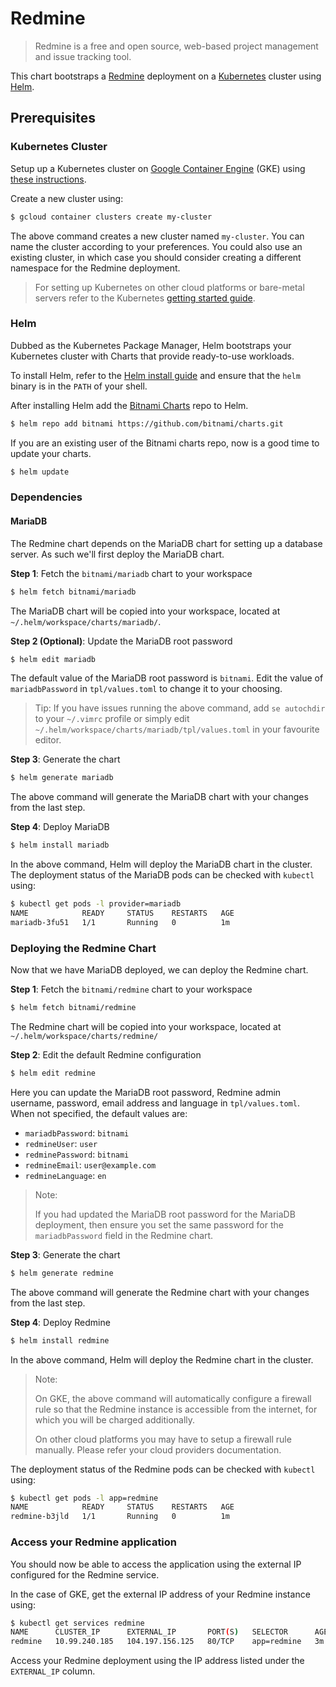 # Redmine

> Redmine is a free and open source, web-based project management and issue tracking tool.

This chart bootstraps a [Redmine](https://redmine.org/) deployment on a [Kubernetes](https://kubernetes.io) cluster using [Helm](https://helm.sh).

## Prerequisites

### Kubernetes Cluster

Setup up a Kubernetes cluster on [Google Container Engine](https://cloud.google.com/container-engine/) (GKE) using [these instructions](https://cloud.google.com/container-engine/docs/before-you-begin).

Create a new cluster using:

```bash
$ gcloud container clusters create my-cluster
```

The above command creates a new cluster named `my-cluster`. You can name the cluster according to your preferences. You could also use an existing cluster, in which case you should consider creating a different namespace for the Redmine deployment.

> For setting up Kubernetes on other cloud platforms or bare-metal servers refer to the Kubernetes [getting started guide](http://kubernetes.io/docs/getting-started-guides/).

### Helm

Dubbed as the Kubernetes Package Manager, Helm bootstraps your Kubernetes cluster with Charts that provide ready-to-use workloads.

To install Helm, refer to the [Helm install guide](https://github.com/helm/helm#installing-helm) and ensure that the `helm` binary is in the `PATH` of your shell.

After installing Helm add the [Bitnami Charts](https://github.com/bitnami/charts) repo to Helm.

```bash
$ helm repo add bitnami https://github.com/bitnami/charts.git
```

If you are an existing user of the Bitnami charts repo, now is a good time to update your charts.

```bash
$ helm update
```

### Dependencies

#### MariaDB

The Redmine chart depends on the MariaDB chart for setting up a database server. As such we'll first deploy the MariaDB chart.

**Step 1**: Fetch the `bitnami/mariadb` chart to your workspace

```bash
$ helm fetch bitnami/mariadb
```

The MariaDB chart will be copied into your workspace, located at `~/.helm/workspace/charts/mariadb/`.

**Step 2 (Optional)**: Update the MariaDB root password

```bash
$ helm edit mariadb
```

The default value of the MariaDB root password is `bitnami`. Edit the value of `mariadbPassword` in `tpl/values.toml` to change it to your choosing.

> Tip: If you have issues running the above command, add `se autochdir` to your `~/.vimrc` profile or simply edit `~/.helm/workspace/charts/mariadb/tpl/values.toml` in your favourite editor.

**Step 3**: Generate the chart

```bash
$ helm generate mariadb
```

The above command will generate the MariaDB chart with your changes from the last step.

**Step 4**: Deploy MariaDB

```bash
$ helm install mariadb
```

In the above command, Helm will deploy the MariaDB chart in the cluster. The deployment status of the MariaDB pods can be checked with `kubectl` using:

```bash
$ kubectl get pods -l provider=mariadb
NAME            READY     STATUS    RESTARTS   AGE
mariadb-3fu51   1/1       Running   0          1m
```

### Deploying the Redmine Chart

Now that we have MariaDB deployed, we can deploy the Redmine chart.

**Step 1**: Fetch the `bitnami/redmine` chart to your workspace

```bash
$ helm fetch bitnami/redmine
```

The Redmine chart will be copied into your workspace, located at `~/.helm/workspace/charts/redmine/`

**Step 2**: Edit the default Redmine configuration

```bash
$ helm edit redmine
```

Here you can update the MariaDB root password, Redmine admin username, password, email address and language in `tpl/values.toml`. When not specified, the default values are:

 - `mariadbPassword`: `bitnami`
 - `redmineUser`: `user`
 - `redminePassword`: `bitnami`
 - `redmineEmail`: `user@example.com`
 - `redmineLanguage`: `en`

> Note:
>
> If you had updated the MariaDB root password for the MariaDB deployment, then ensure you set the same password for the `mariadbPassword` field in the Redmine chart.

**Step 3**: Generate the chart

```bash
$ helm generate redmine
```

The above command will generate the Redmine chart with your changes from the last step.

**Step 4**: Deploy Redmine

```bash
$ helm install redmine
```

In the above command, Helm will deploy the Redmine chart in the cluster.

> Note:
>
> On GKE, the above command will automatically configure a firewall rule so that the Redmine instance is accessible from the internet, for which you will be charged additionally.
>
> On other cloud platforms you may have to setup a firewall rule manually. Please refer your cloud providers documentation.

The deployment status of the Redmine pods can be checked with `kubectl` using:

```bash
$ kubectl get pods -l app=redmine
NAME            READY     STATUS    RESTARTS   AGE
redmine-b3jld   1/1       Running   0          1m
```

### Access your Redmine application

You should now be able to access the application using the external IP configured for the Redmine service.

In the case of GKE, get the external IP address of your Redmine instance using:

```bash
$ kubectl get services redmine
NAME      CLUSTER_IP      EXTERNAL_IP       PORT(S)   SELECTOR      AGE
redmine   10.99.240.185   104.197.156.125   80/TCP    app=redmine   3m
```

Access your Redmine deployment using the IP address listed under the `EXTERNAL_IP` column.

